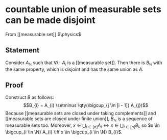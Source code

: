 # countable union of measurable sets can be made disjoint
From [[measurable set]]
$\physics$
## Statement
Consider $A_{\mathbb{N}}$ such that $\forall i: A_{i}$ is a [[measurable set]]. Then there is $B_{\mathbb{N}}$ with the same property, which is disjoint and has the same union as $A$.

## Proof
Construct $B$ as follows:
$$B_{i} = A_{i} \setminus \qty(\bigcup_{j \in [i - 1]} A_{j})$$
Because [[measurable sets are closed under taking complements]] and [[measurable sets are closed under finite union]], $B_{\mathbb{N}}$ is a sequence of measurable sets too. Moreover, $x \in \bigcup_{i \in [n]} A_{i} \iff x \in \bigcup_{i \in [n]} B_{i}$, so $x \in \bigcup_{i \in \N} A_{i} \iff x \in \bigcup_{i \in \N} B_{i}$.